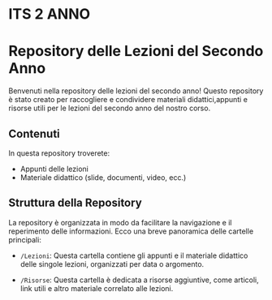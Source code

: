 # ITS 2 ANNO
# Repository delle Lezioni del Secondo Anno

Benvenuti nella repository delle lezioni del secondo anno! Questo repository è stato creato per raccogliere e condividere materiali didattici,appunti e risorse utili per le lezioni del secondo anno del nostro corso.

## Contenuti

In questa repository troverete:

- Appunti delle lezioni
- Materiale didattico (slide, documenti, video, ecc.)


## Struttura della Repository

La repository è organizzata in modo da facilitare la navigazione e il reperimento delle informazioni. Ecco una breve panoramica delle cartelle principali:

- `/Lezioni`: Questa cartella contiene gli appunti e il materiale didattico delle singole lezioni, organizzati per data o argomento.

- `/Risorse`: Questa cartella è dedicata a risorse aggiuntive, come articoli, link utili e altro materiale correlato alle lezioni.
